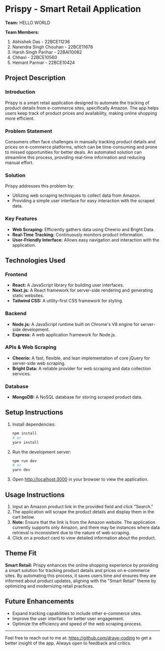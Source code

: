 # Prispy - Smart Retail Application

**Team:** HELLO WORLD

**Team Members:**
1. Abhishek Das - 22BCE11236
2. Narendra Singh Chouhan - 22BCE11678
3. Harsh Singh Parihar - 22BAI10082
4. Chhavi - 22BCE10560
5. Hemant Parmar - 22BCE10424

## Project Description

### Introduction
Prispy is a smart retail application designed to automate the tracking of product details from e-commerce sites, specifically Amazon. The app helps users keep track of product prices and availability, making online shopping more efficient.

### Problem Statement
Consumers often face challenges in manually tracking product details and prices on e-commerce platforms, which can be time-consuming and prone to missed opportunities for better deals. An automated solution can streamline this process, providing real-time information and reducing manual effort.

### Solution
Prispy addresses this problem by:
- Utilizing web scraping techniques to collect data from Amazon.
- Providing a simple user interface for easy interaction with the scraped data.

### Key Features
- **Web Scraping:** Efficiently gathers data using Cheerio and Bright Data.
- **Real-Time Tracking:** Continuously monitors product information.
- **User-Friendly Interface:** Allows easy navigation and interaction with the application.

## Technologies Used

### Frontend
- **React:** A JavaScript library for building user interfaces.
- **Next.js:** A React framework for server-side rendering and generating static websites.
- **Tailwind CSS:** A utility-first CSS framework for styling.

### Backend
- **Node.js:** A JavaScript runtime built on Chrome's V8 engine for server-side development.
- **Express:** A web application framework for Node.js.

### APIs & Web Scraping
- **Cheerio:** A fast, flexible, and lean implementation of core jQuery for server-side web scraping.
- **Bright Data:** A reliable provider for web scraping and data collection services.

### Database
- **MongoDB:** A NoSQL database for storing scraped product data.

## Setup Instructions
1. Install dependencies:
   ```bash
   npm install
   # or
   yarn install
   ```
2. Run the development server:
   ```bash
   npm run dev
   # or
   yarn dev
   ```
3. Open [http://localhost:3000](http://localhost:3000) in your browser to view the application.

## Usage Instructions
1. Input an Amazon product link in the provided field and click "Search."
2. The application will scrape the product details and display them in the cart below.
3. **Note:** Ensure that the link is from the Amazon website. The application currently supports only Amazon, and there may be instances where data retrieval is inconsistent due to the nature of web scraping.
4. Click on a product card to view detailed information about the product.

## Theme Fit
**Smart Retail:** Prispy enhances the online shopping experience by providing a smart solution for tracking product details and prices on e-commerce sites. By automating this process, it saves users time and ensures they are informed about product updates, aligning with the "Smart Retail" theme by optimizing and modernizing retail practices.

## Future Enhancements
- Expand tracking capabilities to include other e-commerce sites.
- Improve the user interface for better user engagement.
- Optimize the efficiency and speed of the web scraping process.

---

Feel free to reach out to me at: https://github.com/drave-coding to get a better insight of the app. Always open to feedback and critics.